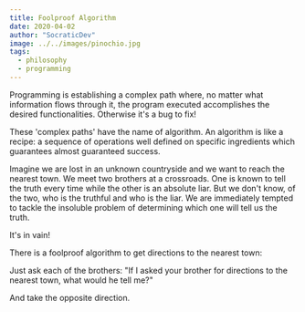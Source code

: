 ```yaml
---
title: Foolproof Algorithm
date: 2020-04-02
author: "SocraticDev"
image: ../../images/pinochio.jpg
tags:
  - philosophy
  - programming
---
```


Programming is establishing a complex path where, no matter what information flows through it, the program executed accomplishes the desired functionalities. Otherwise it's a bug to fix!

These 'complex paths' have the name of algorithm. An algorithm is like a recipe: a sequence of operations well defined on specific ingredients which guarantees almost guaranteed success.

Imagine we are lost in an unknown countryside and we want to reach the nearest town. We meet two brothers at a crossroads. One is known to tell the truth every time while the other is an absolute liar. But we don't know, of the two, who is the truthful and who is the liar. We are immediately tempted to tackle the insoluble problem of determining which one will tell us the truth.

It's in vain!

There is a foolproof algorithm to get directions to the nearest town:

Just ask each of the brothers: "If I asked your brother for directions to the nearest town, what would he tell me?"

And take the opposite direction.